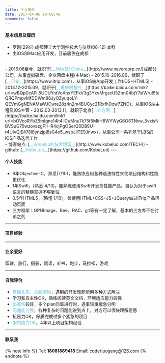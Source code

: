 ```yaml
---
title: 个人简介
date: 2017-04-06 14:08:46
comments: false
---
```


#### 基本信息及履历

- 罗刚(29岁) 成都理工大学测控技术与仪器(08-12) 本科
- 主iOS和Mac应用开发，目前居住在成都
</br>
- 2016.06至今，就职于[<font color="#5bc0de">__NAVER China__</font>](http://www.navercorp.cn/)成都分公司，从事虚拟磁盘、企业网盘主程(主Mac)
- 2015.10-2016.06，就职于[<font color="#5bc0de">__iTrip__</font>](https://www.itrip.com)，从事iOS端App开发工作(iOS+HTML5)
- 2013.12-2015.09，就职于[<font color="#5bc0de">__重庆时报社__</font>](https://baike.baidu.com/link?url=wBQpDcAFiI5UCUYntVoXnxYEFkV3g3YxvMrgscU5Znn04bjY7sIWruI5feQRQPmpvMfDDWm86JyOZyuqoLY-QEVmGgNENAMaWJCwre28z4n2m4BUCyc21RxfhOow7ZNO)，从事iOS端主程及iOS主管
- 2012.03-2013.11，就职于北京[<font color="#5bc0de">__立方网__</font>](https://baike.baidu.com/link?url=bOVcoRYbZ5mIgne14h4llCuMnu7k75f5MkH8WYWyG6O6TNvw_5vxisNBVSuG79wzovazgPH-R4djPgOSerQ0DB9U-r4UlvQjE478l8ynzjpj8sG4o5_wsbJliTE9Jnwx)，从事公司一系列基于LBS的iOS产品迭代工作
</br>
- 博客站点: [<font color="#5bc0de">__Kobeluo的技术博客__</font>](http://www.kobeluo.com/TECH/)
- github:  [<font color="#5bc0de">__KobeLuo__</font>](https://github.com/KobeLuo)
---

#### 个人技能
- 6年Objective-C，熟悉(7/10)，能熟练应用各种语法特性来使项目结构和性能更优化
- 1年Swift，(熟悉 4/10)，能熟练使用Swift开发高性能产品，自认为对于swift语言的精髓掌握不够到位
- 0.5年HTML5，(略懂 1/10)，曾使用HTML+CSS+JS+JQuery做过iTrip产品活动页面
- 三方框架：GPUImage、Bee、RAC、git等有一定了解，基本的三方库不在讨论之列
---

#### 项目经验

---

#### 业余爱好

篮球，旅行，摄影，阅读，听书，跑步，马拉松，游戏

---

#### 自我评价

- <font color="#5bc0de">基础扎实、头脑清晰</font>，遇到的开发难题能用多种方式解决
- 学习和自主性OK，熟练阅读英文文档，环境适应能力较强
- <font color="#5bc0de">协调性</font>较好，多个plan同事进行时，遇事轻重缓急分明
- <font color="#5bc0de">沟通能力强</font>，各种复杂的问题能说到点上，对方可以很快理解意思
- 抗压力OK，保质完成过多个紧急的项目
- <font color="#5bc0de">架构能力OK</font>，4年以上项目架构经验

---

#### 联系我
{% note info %}
Tel: __18081889418__
Email: coderluogang@126.com
{% endnote %}
